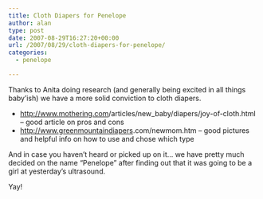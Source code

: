 ```yaml
---
title: Cloth Diapers for Penelope
author: alan
type: post
date: 2007-08-29T16:27:20+00:00
url: /2007/08/29/cloth-diapers-for-penelope/
categories:
  - penelope

---
```

Thanks to Anita doing research (and generally being excited in all things baby&#8217;ish) we have a more solid conviction to cloth diapers.

  * <a href="http://www.mothering.com/articles/new_baby/diapers/joy-of-cloth.html" target="_blank" onclick="return top.js.OpenExtLink(window,event,this)">http://www.mothering.com<wbr>/articles/new_baby/diapers/joy</wbr><wbr>-of-cloth.html<br /> </wbr></a> &#8211; good article on pros and cons
  * <a href="http://www.greenmountaindiapers.com/newmom.htm" target="_blank" onclick="return top.js.OpenExtLink(window,event,this)">http://www.greenmountaindiapers<wbr>.com/newmom.htm</wbr></a> &#8211; good pictures and helpful info on how to use and chose which type

And in case you haven&#8217;t heard or picked up on it&#8230; we have pretty much decided on the name &#8220;Penelope&#8221; after finding out that it was going to be a girl at yesterday&#8217;s ultrasound.

Yay!

